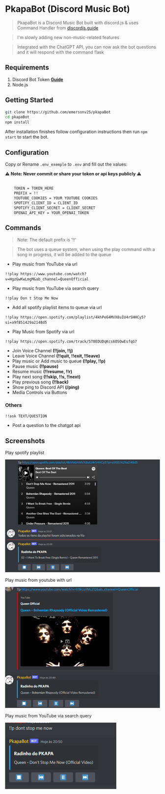 #  PkapaBot (Discord Music Bot)
> PkapaBot is a Discord Music Bot built with discord.js & uses Command Handler from [discordjs.guide](https://discordjs.guide)

> I'm slowly adding new non-music-related features

> Integrated with the ChatGPT API, you can now ask the bot questions and it will respond with the command !!ask

## Requirements

1. Discord Bot Token **[Guide](https://discordjs.guide/preparations/setting-up-a-bot-application.html#creating-your-bot)**
4. Node.js

##  Getting Started 

```sh
git clone https://github.com/emersonv25/pkapaBot
cd pkapaBot
npm install
```

After installation finishes follow configuration instructions then run `npm start` to start the bot.

##  Configuration

Copy or Rename `.env_exemple` to `.env` and fill out the values:

⚠️ **Note: Never commit or share your token or api keys publicly** ⚠️

```

    TOKEN = TOKEN_HERE
    PREFIX = !!
    YOUTUBE_COOKIES = YOUR YOUTUBE COOKIES
    SPOTIFY_CLIENT_ID = CLIENT_ID
    SPOTIFY_CLIENT_SECRET = CLIENT_SECRET
    OPENAI_API_KEY = YOUR_OPENAI_TOKEN
```
##  Commands

> Note: The default prefix is '!!'

> The bot uses a queue system, when using the play command with a song in progress, it will be added to the queue


*  Play music from YouTube via url

`!!play https://www.youtube.com/watch?v=HgzGwKwLmgM&ab_channel=QueenOfficial`

*  Play music from YouTube via search query

`!!play Don t Stop Me Now`

*  Add all spotify playlist items to queue via url

`!!play https://open.spotify.com/playlist/4khPeG4MVX8uIU4rSHHCy5?si=a9f851429a2148d5`

*  Play Music from Spotify via url

`!!play https://open.spotify.com/track/5T8EDUDqKcs6OSOwEsfqG7`

* Join Voice Channel **(!!join, !!j)**
* Leave Voice Channel **(!!quit, !!exit, !!leave)**
* Play music or Add music to queue **(!!play, !!p)**
* Pause music **(!!pause)**
* Resume music **(!!resume, !!r)**
* Play next song **(!!skip, !!s, !!next)**
* Play previous song **(!!back)**
* Show ping to Discord API **(/ping)**
* Media Controls via Buttons

### Others

`!!ask TEXT/QUESTION` 

* Post a question to the chatgpt api 


## Screenshots

Play spotify playlist

![Screenshot](./screenshots/ss1.png)

Play music from youtube with url

![Screenshot](./screenshots/ss2.png)

Play music from YouTube via search query

![Screenshot](./screenshots/ss3.png)
